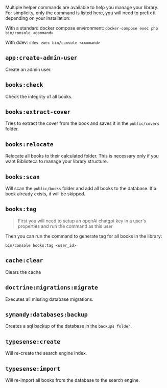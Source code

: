 Multiple helper commands are available to help you manage your library. 
For simplicity, only the command is listed here, you will need to prefix it depending on your installation:


With a standard docker compose environment: `docker-compose exec php bin/console <command>`

With ddev: `ddev exec bin/console <command>`

## `app:create-admin-user`
Create an admin user.

## `books:check`
Check the integrity of all books.

## `books:extract-cover`                    
Tries to extract the cover from the book and saves it in the `public/covers` folder.

## `books:relocate`                       
Relocate all books to their calculated folder. This is necessary only if you want Biblioteca to manage your library structure.

## `books:scan`                              
Will scan the `public/books` folder and add all books to the database. If a book already exists, it will be skipped.

## `books:tag`

> First you will need to setup an openAi chatgpt key in a user's properties and run the command as this user

Then you can run the command to generate tag for all books in the library:

```
bin/console books:tag <user_id>
```

## `cache:clear`
Clears the cache

## `doctrine:migrations:migrate`
Executes all missing database migrations.

## `symandy:databases:backup`
Creates a sql backup of the database in the `backups folder`.

## `typesense:create`                
Will re-create the search engine index.

## `typesense:import`                      
Will re-import all books from the database to the search engine.

